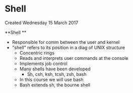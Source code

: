 # Shell
Created Wednesday 15 March 2017

**Shell **

* Responsible for comm between the user and kernel 
* "shell" refers to its position in a diag of UNIX structure 
	* Concentric rings 
	* Reads and interprets user commands at the console 
	* Implements job control 
	* Many shells have been developed 
		* Sh, csh, ksh, tcsh, zsh, bash 
	* In this course we will use bash 
	* Bash extends sh, the bourne shell 


